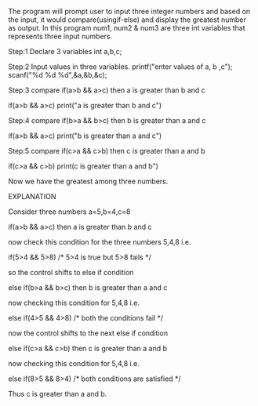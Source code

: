 The program will prompt user to input three integer numbers and based on the input, it would compare(usingif-else) and display the greatest number as output.
In this program num1, num2 & num3 are three int variables that represents three input numbers.
                            

Step:1 Declare 3 variables
int a,b,c; 

Step:2 Input values in three variables. 
printf("enter values of a, b ,c"); 
    scanf("%d %d %d",&a,&b,&c);  

Step:3 compare if(a>b && a>c) then a is greater than b and c
 
if(a>b && a>c) 
   print("a is greater than b and c") 

Step:4 compare if(b>a && b>c) then b is greater than a and c
 
if(a>b && a>c) 
   print("b is greater than a and c") 
   
Step:5 compare if(c>a && c>b) then c is greater than a and b
 
if(c>a && c>b) 
   print(c is greater than a and b") 

Now we have the greatest among three numbers.


EXPLANATION   
                        						
Consider three numbers a=5,b=4,c=8

if(a>b && a>c) then a is greater than b and c

now check this condition for the three numbers 5,4,8 i.e.

if(5>4 && 5>8) /* 5>4 is true but 5>8 fails */ 

so the control shifts to else if condition   

else if(b>a && b>c) then b is greater than a and c  

now checking this condition for 5,4,8 i.e.     

else if(4>5 && 4>8) /* both the conditions fail */  

now the control shifts to the next else if condition  

else if(c>a && c>b) then c is greater than a and b  

now checking this condition for 5,4,8 i.e.   

else if(8>5 && 8>4) /* both conditions are satisfied */  

Thus c is greater than a and b. 